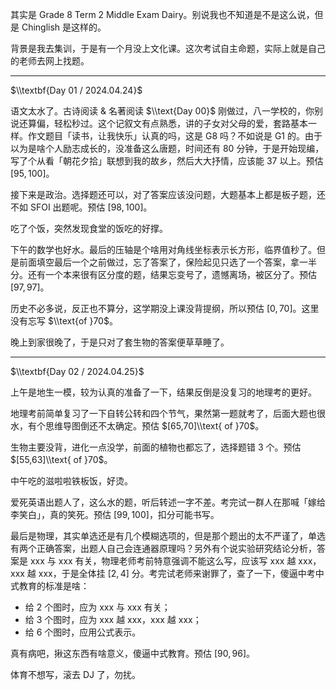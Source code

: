 其实是 Grade 8 Term 2 Middle Exam Dairy。别说我也不知道是不是这么说，但是 Chinglish 是这样的。

背景是我去集训，于是有一个月没上文化课。这次考试自主命题，实际上就是自己的老师去网上找题。

---

$\\textbf{Day 01 / 2024.04.24}$

语文太水了。古诗阅读 & 名著阅读 $\\text{Day 00}$ 刚做过，八一学校的，你别说还算偏，轻松秒过。这个记叙文有点熟悉，讲的子女对父母的爱，套路基本一样。作文题目「读书，让我快乐」认真的吗，这是 G8 吗？不如说是 G1 的。由于以为是啥个人励志成长的，没准备这么唐题，时间还有 $80$ 分钟，于是开始现编，写了个从看「朝花夕拾」联想到我的故乡，然后大大抒情，应该能 $37$ 以上。预估 $[95,100]$。

接下来是政治。选择题还可以，对了答案应该没问题，大题基本上都是板子题，还不如 SFOI 出题呢。预估 $[98,100]$。

吃了个饭，突然发现食堂的饭吃的好撑。

下午的数学也好水。最后的压轴是个啥用对角线坐标表示长方形，临界值秒了。但是前面填空最后一个之前做过，忘了答案了，保险起见只选了一个答案，拿一半分。还有一个本来很有区分度的题，结果忘变号了，遗憾离场，被区分了。预估 $[97,97]$。

历史不必多说，反正也不算分，这学期没上课没背提纲，所以预估 $[0,70]$。这里没有忘写 $\\text{of }70$。

晚上到家很晚了，于是只对了套生物的答案便草草睡了。

---

$\\textbf{Day 02 / 2024.04.25}$

上午是地生一模，较为认真的准备了一下，结果反倒是没复习的地理考的更好。

地理考前简单复习了一下自转公转和四个节气，果然第一题就考了，后面大题也很水，有个思维导图倒还不太确定。预估 $[65,70]\\text{ of }70$。

生物主要没背，进化一点没学，前面的植物也都忘了，选择题错 $3$ 个。预估 $[55,63]\\text{ of }70$。

中午吃的滋啦啦铁板饭，好烫。

爱死英语出题人了，这么水的题，听后转述一字不差。考完试一群人在那喊「嫁给李笑白」，真的笑死。预估 $[99,100]$，扣分可能书写。

最后是物理，其实单选还是有几个模糊选项的，但是那个题出的太不严谨了，单选有两个正确答案，出题人自己会连通器原理吗？另外有个说实验研究结论分析，答案是 xxx 与 xxx 有关，物理老师考前特意强调不能这么写，应该写 xxx 越 xxx，xxx 越 xxx，于是全体挂 $[2,4]$ 分。考完试老师来谢罪了，查了一下，傻逼中考中式教育的标准是啥：

- 给 $2$ 个图时，应为 xxx 与 xxx 有关；
- 给 $3$ 个图时，应为 xxx 越 xxx，xxx 越 xxx；
- 给 $6$ 个图时，应用公式表示。

真有病吧，揪这东西有啥意义，傻逼中式教育。预估 $[90,96]$。

体育不想写，滚去 DJ 了，勿扰。